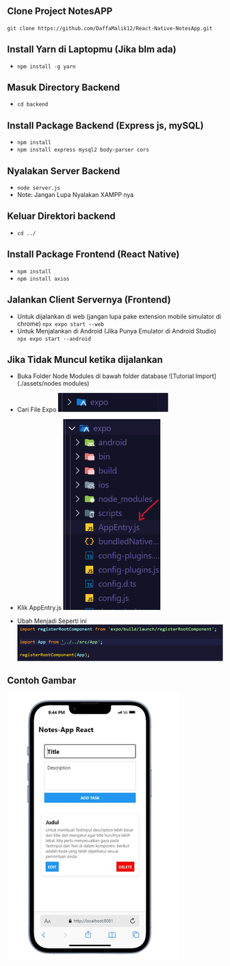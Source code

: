 ## Clone Project NotesAPP

`git clone https://github.com/DaffaMalik12/React-Native-NotesApp.git`

## Install Yarn di Laptopmu (Jika blm ada)

- `npm install -g yarn`

## Masuk Directory Backend

- `cd backend`

## Install Package Backend (Express js, mySQL)

- `npm install`
- `npm install express mysql2 body-parser cors`

## Nyalakan Server Backend

- `node server.js`
- Note: Jangan Lupa Nyalakan XAMPP nya

## Keluar Direktori backend

- `cd ../`

## Install Package Frontend (React Native)

- `npm install`
- `npm install axios`

## Jalankan Client Servernya (Frontend)

- Untuk dijalankan di web (jangan lupa pake extension mobile simulator di chrome) `npx expo start --web`
- Untuk Menjalankan di Android (Jika Punya Emulator di Android Studio) `npx expo start --android`

## Jika Tidak Muncul ketika dijalankan

- Buka Folder Node Modules di bawah folder database
  ![Tutorial Import](./assets/nodes modules)

- Cari File Expo
  ![Tutorial Import](./assets/expo.png)

- Klik AppEntry.js
  ![Tutorial Import](./assets/appentry.png)

- Ubah Menjadi Seperti ini
  ![Tutorial Import](./assets/ubah.png)

## Contoh Gambar

![NotesApp](./assets/foto-notes.png)
